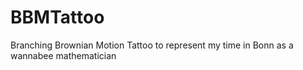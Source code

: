 # BBMTattoo
Branching Brownian Motion Tattoo to represent my time in Bonn as a wannabee mathematician
